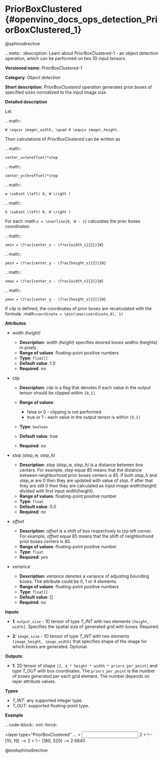 # PriorBoxClustered {#openvino_docs_ops_detection_PriorBoxClustered_1}

@sphinxdirective

.. meta::
  :description: Learn about PriorBoxClustered-1 - an object detection operation, 
                which can be performed on two 1D input tensors.

**Versioned name**: *PriorBoxClustered-1*

**Category**: *Object detection*

**Short description**: *PriorBoxClustered* operation generates prior boxes of specified sizes normalized to the input image size.

**Detailed description**

Let

.. math::

	W \equiv image\_width, \quad H \equiv image\_height.

Then calculations of *PriorBoxClustered* can be written as

.. math::

	center_x=(w+offset)*step


.. math::

	center_y=(h+offset)*step



.. math::

	w \subset \left( 0, W \right )



.. math::

	h \subset \left( 0, H \right )

For each :math:`s = \overline{0, W - 1}` calculates the prior boxes coordinates:

.. math::

	xmin = \frac{center_x - \frac{width_s}{2}}{W}



.. math::

	ymin = \frac{center_y - \frac{height_s}{2}}{H}



.. math::

	xmax = \frac{center_x - \frac{width_s}{2}}{W}



.. math::

	ymax = \frac{center_y - \frac{height_s}{2}}{H}

If *clip* is defined, the coordinates of prior boxes are recalculated with the formula: :math:`coordinate = \min(\max(coordinate,0), 1)`

**Attributes**

* *width (height)*

  * **Description**: *width (height)* specifies desired boxes widths (heights) in pixels.
  * **Range of values**: floating-point positive numbers
  * **Type**: ``float[]``
  * **Default value**: 1.0
  * **Required**: *no*

* *clip*

  * **Description**: *clip* is a flag that denotes if each value in the output tensor should be clipped within ``[0,1]``.
  * **Range of values**:

    * false or 0 - clipping is not performed
    * true or 1  - each value in the output tensor is within ``[0,1]``
  * **Type**: ``boolean``
  * **Default value**: true
  * **Required**: *no*

* *step (step_w, step_h)*

  * **Description**: *step (step_w, step_h)* is a distance between box centers. For example, *step* equal 85 means that the distance between neighborhood prior boxes centers is 85. If both *step_h* and *step_w* are 0 then they are updated with value of *step*. If after that they are still 0 then they are calculated as input image width(height) divided with first input width(height). 
  * **Range of values**: floating-point positive number
  * **Type**: ``float``
  * **Default value**: 0.0
  * **Required**: *no*

* *offset*

  * **Description**: *offset* is a shift of box respectively to top left corner. For example, *offset* equal 85 means that the shift of neighborhood prior boxes centers is 85.
  * **Range of values**: floating-point positive number
  * **Type**: ``float``
  * **Required**: *yes*

* *variance*

  * **Description**: *variance* denotes a variance of adjusting bounding boxes. The attribute could be 0, 1 or 4 elements.
  * **Range of values**: floating-point positive numbers
  * **Type**: ``float[]``
  * **Default value**: []
  * **Required**: *no*

**Inputs**:

*   **1**: ``output_size`` - 1D tensor of type *T_INT* with two elements ``[height, width]``. Specifies the spatial size of generated grid with boxes. Required.

*   **2**: ``image_size`` - 1D tensor of type *T_INT* with two elements ``[image_height, image_width]`` that specifies shape of the image for which boxes are generated. Optional.

**Outputs**:

*   **1**: 2D tensor of shape ``[2, 4 * height * width * priors_per_point]`` and type *T_OUT* with box coordinates. The ``priors_per_point`` is the number of boxes generated per each grid element. The number depends on layer attribute values.

**Types**

* *T_INT*: any supported integer type.
* *T_OUT*: supported floating-point type.

**Example**

.. code-block:: xml
   :force:

   <layer type="PriorBoxClustered" ... >
       <data clip="false" height="44.0,10.0,30.0,19.0,94.0,32.0,61.0,53.0,17.0" offset="0.5" step="16.0" variance="0.1,0.1,0.2,0.2" width="86.0,13.0,57.0,39.0,68.0,34.0,142.0,50.0,23.0"/>
       <input>
           <port id="0">
               <dim>2</dim>        < !-- [10, 19] -->
           </port>
           <port id="1">
               <dim>2</dim>        < !-- [180, 320] -->
           </port>
       </input>
       <output>
           <port id="2">
               <dim>2</dim>
               <dim>6840</dim>
           </port>
       </output>
   </layer>

@endsphinxdirective


